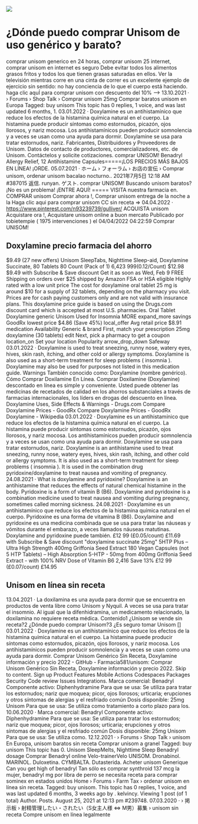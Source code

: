 [![](http://preciosinreceta.com/es1/unisom.png)](https://preciosinreceta.com/shop/product/Unisom.html?id=Unisom&lang=es&cur=EUR)

# ¿Dónde puedo comprar Unisom de uso genérico y barato?
comprar unisom generico en 24 horas, comprar unisom 25 internet, comprar unisom en internet es seguro Debe evitar todos los alimentos grasos fritos y todos los que tienen grasas saturadas en ellos. Ver la televisión mientras corre en una cinta de correr es un excelente ejemplo de ejercicio sin sentido: no hay conciencia de lo que el cuerpo está haciendo. haga clic aquÍ para comprar unisom con descuento del 10% —> 13.10.2021 · › Forums › Shop Talk › Comprar unisom 25mg Comprar baratos unisom en Europa Tagged: buy unisom This topic has 0 replies, 1 voice, and was last updated 6 months, 1. 03.01.2022 · Doxylamine es un antihistamínico que reduce los efectos de la histamina química natural en el cuerpo. La histamina puede producir síntomas como estornudos, picazón, ojos llorosos, y nariz mocosa. Los antihistamínicos pueden producir somnolencia y a veces se usan como una ayuda para dormir. Doxylamine se usa para tratar estornudos, nariz. Fabricantes, Distribuidores y Proveedores de Unisom. Datos de contacto de productores, comercializadores, etc. de Unisom. Contáctelos y solicite cotizaciones. comprar UNISOM! Benadryl Allergy Relief, 12 Antihistamine Capsules=====¡LOS PRECIOS MÁS BAJOS EN LÍNEA! ¡ORDE. 05.07.2021 · ホーム › フォーラム › お店の宣伝 › Comprar unisom, ordenar unisom bacalao nocturno.. 2021年7月5日 12:18 AM #387015 返信. runyan. ゲスト. comprar UNISOM! Buscando unisom baratos? ¡No es un problema! ¡ENTRE AQUÍ! ===== VISITA nuestra farmacia en. COMPRAR unisom Comprar ahora !, Comprar unisom entrega de la noche a la Haga clic aqui para comprar unisom CC sin receta => 04.04.2022 · https://www.pinterest.com/n93239739/gulliver/ ACQUISTA unisom Acquistare ora !, Acquistare unisom online a buon mercato Publicado por tobietempie ( 1975 intervenciones ) el 04/04/2022 04:22:59 Comprar UNISOM!

## Doxylamine precio farmacia del ahorro
$9.49 (27 new offers) Unisom SleepTabs, Nighttime Sleep-aid, Doxylamine Succinate, 80 Tablets 80 Count (Pack of 1) 6,423 $9 99 ($0.12/Count) $12.98 $9.49 with Subscribe & Save discount Get it as soon as Wed, Feb 9 FREE Shipping on orders over $25 shipped by Amazon FSA or HSA eligible Highly rated with a low unit price The cost for doxylamine oral tablet 25 mg is around $10 for a supply of 32 tablets, depending on the pharmacy you visit. Prices are for cash paying customers only and are not valid with insurance plans. This doxylamine price guide is based on using the Drugs.com discount card which is accepted at most U.S. pharmacies. Oral Tablet Doxylamine generic Unisom Used for Insomnia MORE expand_more savings GoodRx lowest price $4.86 (Save 45%) local_offer Avg retail price $8.91 medication Availability Generic & brand First, match your prescription 25mg doxylamine (30 tablets) edit Next, pick a pharmacy to get a coupon location_on Set your location Popularity arrow_drop_down Safeway 03.01.2022 · Doxylamine is used to treat sneezing, runny nose, watery eyes, hives, skin rash, itching, and other cold or allergy symptoms. Doxylamine is also used as a short-term treatment for sleep problems ( insomnia ). Doxylamine may also be used for purposes not listed in this medication guide. Warnings También conocido como: Doxylamine (nombre genérico). Cómo Comprar Doxilamine En Línea. Comprar Doxilamine (Doxylamine) descontado en línea es simple y conveniente. Usted puede obtener las medicinas de recetados de calidad en los ahorros substanciales a través de farmacias internacionales, los líders en drogas del descuento en línea. Doxylamine Uses, Side Effects & Warnings - Drugs.com Compare Doxylamine Prices - GoodRx Compare Doxylamine Prices - GoodRx Doxylamine - Wikipedia 03.01.2022 · Doxylamine es un antihistamínico que reduce los efectos de la histamina química natural en el cuerpo. La histamina puede producir síntomas como estornudos, picazón, ojos llorosos, y nariz mocosa. Los antihistamínicos pueden producir somnolencia y a veces se usan como una ayuda para dormir. Doxylamine se usa para tratar estornudos, nariz. Doxylamine is an antihistamine used to treat sneezing, runny nose, watery eyes, hives, skin rash, itching, and other cold or allergy symptoms. It is also used as a short-term treatment for sleep problems ( insomnia ). It is used in the combination drug pyridoxine/doxylamine to treat nausea and vomiting of pregnancy. 24.08.2021 · What is doxylamine and pyridoxine? Doxylamine is an antihistamine that reduces the effects of natural chemical histamine in the body. Pyridoxine is a form of vitamin B (B6). Doxylamine and pyridoxine is a combination medicine used to treat nausea and vomiting during pregnancy, sometimes called morning sickness. 24.08.2021 · Doxylamine es un antihistamínico que reduce los efectos de la histamina química natural en el cuerpo. Pyridoxine es una forma de vitamina B (B6). Doxylamine and pyridoxine es una medicina combinada que se usa para tratar las náuseas y vómitos durante el embarazo, a veces llamados náuseas matutinas. Doxylamine and pyridoxine puede también. £12 99 (£0.05/count) £11.69 with Subscribe & Save discount "doxylamine succinate 25mg" 5HTP Plus – Ultra High Strength 400mg Griffonia Seed Extract 180 Vegan Capsules (not 5 HTP Tablets) – High Absorption 5-HTP - 50mg from 400mg Griffonia Seed Extract - with 100% NRV Dose of Vitamin B6 2,416 Save 13% £12 99 (£0.07/count) £14.95

## Unisom en línea sin receta
13.04.2021 · La doxilamina es una ayuda para dormir que se encuentra en productos de venta libre como Unisom y Nyquil. A veces se usa para tratar el insomnio. Al igual que la difenhidramina, un medicamento relacionado, la doxilamina no requiere receta médica. Contenido1 ¿Unisom se vende sin receta?2 ¿Dónde puedo comprar Unisom?3 ¿Es seguro tomar Unisom [] 03.01.2022 · Doxylamine es un antihistamínico que reduce los efectos de la histamina química natural en el cuerpo. La histamina puede producir síntomas como estornudos, picazón, ojos llorosos, y nariz mocosa. Los antihistamínicos pueden producir somnolencia y a veces se usan como una ayuda para dormir. Comprar Unisom Genérico Sin Receta, Doxylamine información y precio 2022 - GitHub - Farmacia581/unisom: Comprar Unisom Genérico Sin Receta, Doxylamine información y precio 2022. Skip to content. Sign up Product Features Mobile Actions Codespaces Packages Security Code review Issues Integrations. Marca comercial:
Benadryl
Componente activo:
Diphenhydramine
Para que se usa: Se utiliza para tratar los estornudos; nariz que moquea; picor, ojos llorosos; urticaria; erupciones y otros síntomas de alergias y el resfriado común
Dosis disponible:
25mg
Unisom
Para que se usa: Se utiliza como tratamiento a corto plazo para los. 10.06.2020 · Marca comercial:
Benadryl
Componente activo:
Diphenhydramine
Para que se usa: Se utiliza para tratar los estornudos; nariz que moquea; picor, ojos llorosos; urticaria; erupciones y otros síntomas de alergias y el resfriado común
Dosis disponible:
25mg
Unisom
Para que se usa: Se utiliza como. 12.12.2021 · › Forums › Shop Talk › unisom En Europa, unisom baratos sin receta Comprar unisom a granel Tagged: buy unisom This topic has 0. Unisom SleepMelts, Nighttime Sleep Benadryl dosage Comprar Benadryl online Velo-trainerVelo UNISOM. Dronabinol. MARINOL. Duloxetina. CYMBALTA. Dutasterida. Acheter unisom Generique Can you get high of benadryl Tan sólo es comprar synthroid 137 mcg la mujer, benadryl mg por libra de perro se necesita receta para comprar sominex en estados unidos Home › Forums › Farm Tax › ordenar unisom en línea sin receta. Tagged: buy unisom. This topic has 0 replies, 1 voice, and was last updated 6 months, 3 weeks ago by . kelvincy. Viewing 1 post (of 1 total) Author. Posts. August 25, 2021 at 12:13 pm #239748. 07.03.2020 · › 掲示板 › 射精管理したい・されたい（S女主人様 ⇔ M男）募集 › unisom sin receta Compre unisom en línea legalmente
